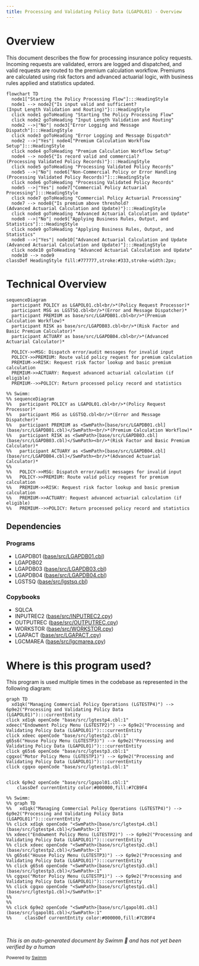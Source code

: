 ```yaml
---
title: Processing and Validating Policy Data (LGAPOL01) - Overview
---
```

# Overview

This document describes the flow for processing insurance policy requests. Incoming requests are validated, errors are logged and dispatched, and valid requests are routed to the premium calculation workflow. Premiums are calculated using risk factors and advanced actuarial logic, with business rules applied and statistics updated.

```mermaid
flowchart TD
  node1["Starting the Policy Processing Flow"]:::HeadingStyle
  node1 --> node2{"Is input valid and sufficient?
(Input Length Validation and Routing)"}:::HeadingStyle
  click node1 goToHeading "Starting the Policy Processing Flow"
  click node2 goToHeading "Input Length Validation and Routing"
  node2 -->|"No"| node3["Error Logging and Message Dispatch"]:::HeadingStyle
  click node3 goToHeading "Error Logging and Message Dispatch"
  node2 -->|"Yes"| node4["Premium Calculation Workflow Setup"]:::HeadingStyle
  click node4 goToHeading "Premium Calculation Workflow Setup"
  node4 --> node5{"Is record valid and commercial?
(Processing Validated Policy Records)"}:::HeadingStyle
  click node5 goToHeading "Processing Validated Policy Records"
  node5 -->|"No"| node6["Non-Commercial Policy or Error Handling
(Processing Validated Policy Records)"]:::HeadingStyle
  click node6 goToHeading "Processing Validated Policy Records"
  node5 -->|"Yes"| node7["Commercial Policy Actuarial Processing"]:::HeadingStyle
  click node7 goToHeading "Commercial Policy Actuarial Processing"
  node7 --> node8{"Is premium above threshold?
(Advanced Actuarial Calculation and Update)"}:::HeadingStyle
  click node8 goToHeading "Advanced Actuarial Calculation and Update"
  node8 -->|"No"| node9["Applying Business Rules, Output, and Statistics"]:::HeadingStyle
  click node9 goToHeading "Applying Business Rules, Output, and Statistics"
  node8 -->|"Yes"| node10["Advanced Actuarial Calculation and Update
(Advanced Actuarial Calculation and Update)"]:::HeadingStyle
  click node10 goToHeading "Advanced Actuarial Calculation and Update"
  node10 --> node9
classDef HeadingStyle fill:#777777,stroke:#333,stroke-width:2px;
```

# Technical Overview

```mermaid
sequenceDiagram
  participant POLICY as LGAPOL01.cbl<br/>*(Policy Request Processor)*
  participant MSG as LGSTSQ.cbl<br/>*(Error and Message Dispatcher)*
  participant PREMIUM as base/src/LGAPDB01.cbl<br/>*(Premium Calculation Workflow)*
  participant RISK as base/src/LGAPDB03.cbl<br/>*(Risk Factor and Basic Premium Calculator)*
  participant ACTUARY as base/src/LGAPDB04.cbl<br/>*(Advanced Actuarial Calculator)*

  POLICY->>MSG: Dispatch error/audit messages for invalid input
  POLICY->>PREMIUM: Route valid policy request for premium calculation
  PREMIUM->>RISK: Request risk factor lookup and basic premium calculation
  PREMIUM->>ACTUARY: Request advanced actuarial calculation (if eligible)
  PREMIUM-->>POLICY: Return processed policy record and statistics

%% Swimm:
%% sequenceDiagram
%%   participant POLICY as LGAPOL01.cbl<br/>*(Policy Request Processor)*
%%   participant MSG as LGSTSQ.cbl<br/>*(Error and Message Dispatcher)*
%%   participant PREMIUM as <SwmPath>[base/src/LGAPDB01.cbl](base/src/LGAPDB01.cbl)</SwmPath><br/>*(Premium Calculation Workflow)*
%%   participant RISK as <SwmPath>[base/src/LGAPDB03.cbl](base/src/LGAPDB03.cbl)</SwmPath><br/>*(Risk Factor and Basic Premium Calculator)*
%%   participant ACTUARY as <SwmPath>[base/src/LGAPDB04.cbl](base/src/LGAPDB04.cbl)</SwmPath><br/>*(Advanced Actuarial Calculator)*
%% 
%%   POLICY->>MSG: Dispatch error/audit messages for invalid input
%%   POLICY->>PREMIUM: Route valid policy request for premium calculation
%%   PREMIUM->>RISK: Request risk factor lookup and basic premium calculation
%%   PREMIUM->>ACTUARY: Request advanced actuarial calculation (if eligible)
%%   PREMIUM-->>POLICY: Return processed policy record and statistics
```

## Dependencies

### Programs

- LGAPDB01 (<SwmPath>[base/src/LGAPDB01.cbl](base/src/LGAPDB01.cbl)</SwmPath>)
- LGAPDB02
- LGAPDB03 (<SwmPath>[base/src/LGAPDB03.cbl](base/src/LGAPDB03.cbl)</SwmPath>)
- LGAPDB04 (<SwmPath>[base/src/LGAPDB04.cbl](base/src/LGAPDB04.cbl)</SwmPath>)
- LGSTSQ (<SwmPath>[base/src/lgstsq.cbl](base/src/lgstsq.cbl)</SwmPath>)

### Copybooks

- SQLCA
- INPUTREC2 (<SwmPath>[base/src/INPUTREC2.cpy](base/src/INPUTREC2.cpy)</SwmPath>)
- OUTPUTREC (<SwmPath>[base/src/OUTPUTREC.cpy](base/src/OUTPUTREC.cpy)</SwmPath>)
- WORKSTOR (<SwmPath>[base/src/WORKSTOR.cpy](base/src/WORKSTOR.cpy)</SwmPath>)
- LGAPACT (<SwmPath>[base/src/LGAPACT.cpy](base/src/LGAPACT.cpy)</SwmPath>)
- LGCMAREA (<SwmPath>[base/src/lgcmarea.cpy](base/src/lgcmarea.cpy)</SwmPath>)

# Where is this program used?

This program is used multiple times in the codebase as represented in the following diagram:

```mermaid
graph TD
  xd1qk("Managing Commercial Policy Operations (LGTESTP4)") --> 6p9e2("Processing and Validating Policy Data (LGAPOL01)"):::currentEntity
click xd1qk openCode "base/src/lgtestp4.cbl:1"
xdeec("Endowment Policy Menu (LGTESTP2)") --> 6p9e2("Processing and Validating Policy Data (LGAPOL01)"):::currentEntity
click xdeec openCode "base/src/lgtestp2.cbl:1"
g65s6("House Policy Menu (LGTESTP3)") --> 6p9e2("Processing and Validating Policy Data (LGAPOL01)"):::currentEntity
click g65s6 openCode "base/src/lgtestp3.cbl:1"
cgqxo("Motor Policy Menu (LGTESTP1)") --> 6p9e2("Processing and Validating Policy Data (LGAPOL01)"):::currentEntity
click cgqxo openCode "base/src/lgtestp1.cbl:1"
  
  
click 6p9e2 openCode "base/src/lgapol01.cbl:1"
    classDef currentEntity color:#000000,fill:#7CB9F4

%% Swimm:
%% graph TD
%%   xd1qk("Managing Commercial Policy Operations (LGTESTP4)") --> 6p9e2("Processing and Validating Policy Data (LGAPOL01)"):::currentEntity
%% click xd1qk openCode "<SwmPath>[base/src/lgtestp4.cbl](base/src/lgtestp4.cbl)</SwmPath>:1"
%% xdeec("Endowment Policy Menu (LGTESTP2)") --> 6p9e2("Processing and Validating Policy Data (LGAPOL01)"):::currentEntity
%% click xdeec openCode "<SwmPath>[base/src/lgtestp2.cbl](base/src/lgtestp2.cbl)</SwmPath>:1"
%% g65s6("House Policy Menu (LGTESTP3)") --> 6p9e2("Processing and Validating Policy Data (LGAPOL01)"):::currentEntity
%% click g65s6 openCode "<SwmPath>[base/src/lgtestp3.cbl](base/src/lgtestp3.cbl)</SwmPath>:1"
%% cgqxo("Motor Policy Menu (LGTESTP1)") --> 6p9e2("Processing and Validating Policy Data (LGAPOL01)"):::currentEntity
%% click cgqxo openCode "<SwmPath>[base/src/lgtestp1.cbl](base/src/lgtestp1.cbl)</SwmPath>:1"
%%   
%%   
%% click 6p9e2 openCode "<SwmPath>[base/src/lgapol01.cbl](base/src/lgapol01.cbl)</SwmPath>:1"
%%     classDef currentEntity color:#000000,fill:#7CB9F4
```

&nbsp;

*This is an auto-generated document by Swimm 🌊 and has not yet been verified by a human*

<SwmMeta version="3.0.0" repo-id="Z2l0aHViJTNBJTNBU3dpbW1pby1nZW5hcHAtbW90b3IlM0ElM0FHaXJpLVN3aW1t" repo-name="Swimmio-genapp-motor"><sup>Powered by [Swimm](https://app.swimm.io/)</sup></SwmMeta>
